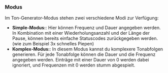 ﻿### Modus

Im Ton-Generator-Modus stehen zwei verschiedene Modi zur Verfügung:

* **Simple-Modus:**: Hier können Frequenz und Dauer angegeben werden. In Kombination mit einer Wiederholungsanzahl und der Länge der Pause, können bereits einfache Statuscodes zurückgegeben werden. (wie zum Beispiel 3x schnelles Piepen)
* **Komplex-Modus:**: In diesem Modus kannst du komplexere Tonabfolgen generieren. Für jede Tonabfolge können die Dauer und die Frequenz angegeben werden. Einträge mit einer Dauer von 0 werden dabei ignoriert, und Frequenzen mit 0 werden stumm abgespielt.

